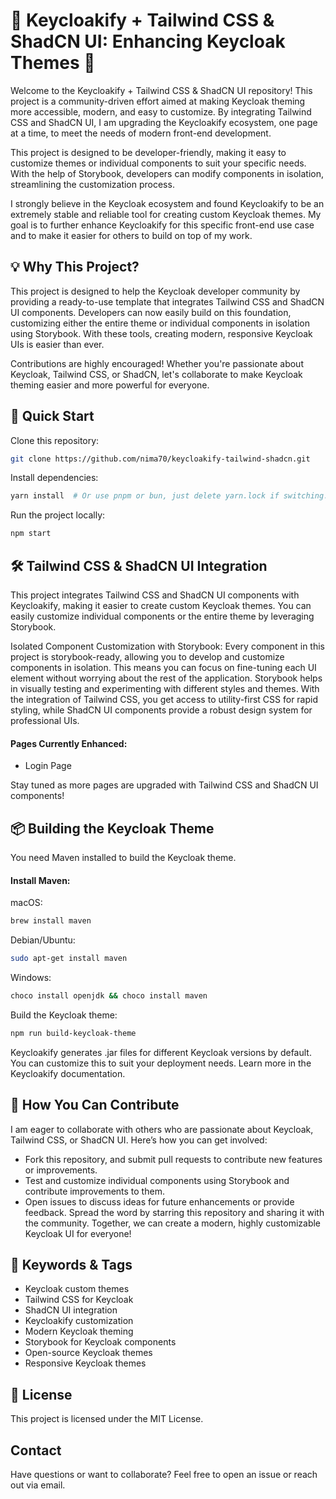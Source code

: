# 🚀 Keycloakify + Tailwind CSS & ShadCN UI: Enhancing Keycloak Themes 🚀
Welcome to the Keycloakify + Tailwind CSS & ShadCN UI repository! This project is a community-driven effort aimed at making Keycloak theming more accessible, modern, and easy to customize. By integrating Tailwind CSS and ShadCN UI, I am upgrading the Keycloakify ecosystem, one page at a time, to meet the needs of modern front-end development.

This project is designed to be developer-friendly, making it easy to customize themes or individual components to suit your specific needs. With the help of Storybook, developers can modify components in isolation, streamlining the customization process.

I strongly believe in the Keycloak ecosystem and found Keycloakify to be an extremely stable and reliable tool for creating custom Keycloak themes. My goal is to further enhance Keycloakify for this specific front-end use case and to make it easier for others to build on top of my work.

## 💡 Why This Project?
This project is designed to help the Keycloak developer community by providing a ready-to-use template that integrates Tailwind CSS and ShadCN UI components. Developers can now easily build on this foundation, customizing either the entire theme or individual components in isolation using Storybook. With these tools, creating modern, responsive Keycloak UIs is easier than ever.

Contributions are highly encouraged! Whether you're passionate about Keycloak, Tailwind CSS, or ShadCN, let's collaborate to make Keycloak theming easier and more powerful for everyone.

## 🚀 Quick Start
Clone this repository:
```bash
git clone https://github.com/nima70/keycloakify-tailwind-shadcn.git
```
Install dependencies:
```bash
yarn install  # Or use pnpm or bun, just delete yarn.lock if switching.
```
Run the project locally:
```bash
npm start
```
## 🛠 Tailwind CSS & ShadCN UI Integration
This project integrates Tailwind CSS and ShadCN UI components with Keycloakify, making it easier to create custom Keycloak themes. You can easily customize individual components or the entire theme by leveraging Storybook.

Isolated Component Customization with Storybook: Every component in this project is storybook-ready, allowing you to develop and customize components in isolation. This means you can focus on fine-tuning each UI element without worrying about the rest of the application. Storybook helps in visually testing and experimenting with different styles and themes.
With the integration of Tailwind CSS, you get access to utility-first CSS for rapid styling, while ShadCN UI components provide a robust design system for professional UIs.

#### Pages Currently Enhanced:
- Login Page

Stay tuned as more pages are upgraded with Tailwind CSS and ShadCN UI components!

## 📦 Building the Keycloak Theme
You need Maven installed to build the Keycloak theme.

#### Install Maven:

macOS:
```bash
brew install maven
```
Debian/Ubuntu:
```bash
sudo apt-get install maven
```
Windows:
```bash
choco install openjdk && choco install maven
```
Build the Keycloak theme:
```bash
npm run build-keycloak-theme
```
Keycloakify generates .jar files for different Keycloak versions by default. You can customize this to suit your deployment needs. Learn more in the Keycloakify documentation.

## 🤝 How You Can Contribute
I am eager to collaborate with others who are passionate about Keycloak, Tailwind CSS, or ShadCN UI. Here’s how you can get involved:

- Fork this repository, and submit pull requests to contribute new features or improvements.
- Test and customize individual components using Storybook and contribute improvements to them.
- Open issues to discuss ideas for future enhancements or provide feedback.
Spread the word by starring this repository and sharing it with the community.
Together, we can create a modern, highly customizable Keycloak UI for everyone!

## 🎯 Keywords & Tags
- Keycloak custom themes
- Tailwind CSS for Keycloak
- ShadCN UI integration
- Keycloakify customization
- Modern Keycloak theming
- Storybook for Keycloak components
- Open-source Keycloak themes
- Responsive Keycloak themes
## 📄 License
This project is licensed under the MIT License.

## Contact
Have questions or want to collaborate? Feel free to open an issue or reach out via email.